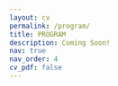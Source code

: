 ```yaml
---
layout: cv
permalink: /program/
title: PROGRAM
description: Coming Soon!
nav: true
nav_order: 4
cv_pdf: false
---
```

